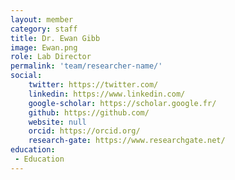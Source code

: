 ```yaml
---
layout: member
category: staff
title: Dr. Ewan Gibb
image: Ewan.png
role: Lab Director
permalink: 'team/researcher-name/'
social:
    twitter: https://twitter.com/
    linkedin: https://www.linkedin.com/
    google-scholar: https://scholar.google.fr/
    github: https://github.com/
    website: null
    orcid: https://orcid.org/
    research-gate: https://www.researchgate.net/
education:
 - Education
---
```


